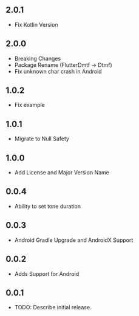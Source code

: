 ## 2.0.1
* Fix Kotlin Version

## 2.0.0
* Breaking Changes
* Package Rename (FlutterDmtf -> Dtmf)
* Fix unknown char crash in Android

## 1.0.2
* Fix example

## 1.0.1
* Migrate to Null Safety

## 1.0.0
* Add License and Major Version Name

## 0.0.4
* Ability to set tone duration

## 0.0.3
* Android Gradle Upgrade and AndroidX Support

## 0.0.2
* Adds Support for Android

## 0.0.1
* TODO: Describe initial release.
